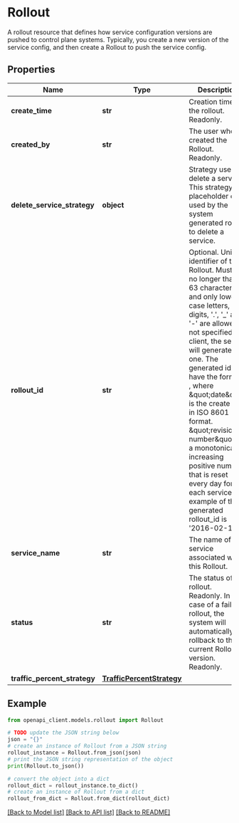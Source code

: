 # Rollout

A rollout resource that defines how service configuration versions are pushed to control plane systems. Typically, you create a new version of the service config, and then create a Rollout to push the service config.

## Properties

Name | Type | Description | Notes
------------ | ------------- | ------------- | -------------
**create_time** | **str** | Creation time of the rollout. Readonly. | [optional] 
**created_by** | **str** | The user who created the Rollout. Readonly. | [optional] 
**delete_service_strategy** | **object** | Strategy used to delete a service. This strategy is a placeholder only used by the system generated rollout to delete a service. | [optional] 
**rollout_id** | **str** | Optional. Unique identifier of this Rollout. Must be no longer than 63 characters and only lower case letters, digits, &#39;.&#39;, &#39;_&#39; and &#39;-&#39; are allowed. If not specified by client, the server will generate one. The generated id will have the form of , where \&quot;date\&quot; is the create date in ISO 8601 format. \&quot;revision number\&quot; is a monotonically increasing positive number that is reset every day for each service. An example of the generated rollout_id is &#39;2016-02-16r1&#39; | [optional] 
**service_name** | **str** | The name of the service associated with this Rollout. | [optional] 
**status** | **str** | The status of this rollout. Readonly. In case of a failed rollout, the system will automatically rollback to the current Rollout version. Readonly. | [optional] 
**traffic_percent_strategy** | [**TrafficPercentStrategy**](TrafficPercentStrategy.md) |  | [optional] 

## Example

```python
from openapi_client.models.rollout import Rollout

# TODO update the JSON string below
json = "{}"
# create an instance of Rollout from a JSON string
rollout_instance = Rollout.from_json(json)
# print the JSON string representation of the object
print(Rollout.to_json())

# convert the object into a dict
rollout_dict = rollout_instance.to_dict()
# create an instance of Rollout from a dict
rollout_from_dict = Rollout.from_dict(rollout_dict)
```
[[Back to Model list]](../README.md#documentation-for-models) [[Back to API list]](../README.md#documentation-for-api-endpoints) [[Back to README]](../README.md)


